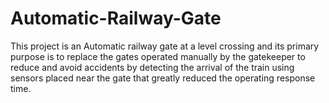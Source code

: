 # Automatic-Railway-Gate
This project is an Automatic railway gate at a level crossing and its primary purpose is to replace the gates operated manually by the gatekeeper to reduce and avoid accidents by detecting the arrival of the train using sensors placed near the gate that greatly reduced the operating response time.
